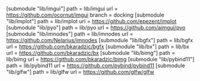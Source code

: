[submodule "lib/imgui"]
	path = lib/imgui
	url = https://github.com/ocornut/imgui
	branch = docking
[submodule "lib/implot"]
	path = lib/implot
	url = https://github.com/epezent/implot
[submodule "lib/pyo"]
	path = lib/pyo
	url = https://github.com/aimgui/pyo
[submodule "lib/imnodes"]
	path = lib/imnodes
	url = https://github.com/Nelarius/imnodes
[submodule "lib/bgfx"]
	path = lib/bgfx
	url = https://github.com/bkaradzic/bgfx
[submodule "lib/bx"]
	path = lib/bx
	url = https://github.com/bkaradzic/bx
[submodule "lib/bimg"]
	path = lib/bimg
	url = https://github.com/bkaradzic/bimg
[submodule "lib/pybind11"]
	path = lib/pybind11
	url = https://github.com/pybind/pybind11
[submodule "lib/glfw"]
	path = lib/glfw
	url = https://github.com/glfw/glfw
